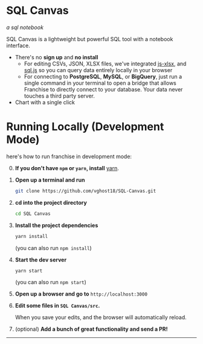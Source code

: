 
# SQL Canvas
*a sql notebook*


SQL Canvas is a lightweight but powerful SQL tool with a notebook interface. 

- There's no **sign up** and **no install**
    - For editing CSVs, JSON, XLSX files, we've integrated [js-xlsx](https://github.com/SheetJS/js-xlsx), and [sql.js](https://github.com/kripken/sql.js/) so you can query data entirely locally in your browser
    - For connecting to **PostgreSQL**, **MySQL**, or **BigQuery**, just run a single command in your terminal to open a bridge that allows Franchise to directly connect to your database. Your data never touches a third party server.
- Chart with a single click

    
# Running Locally (Development Mode)
 here's how to run franchise in development mode:

0. **If you don't have `npm` or `yarn`, install** [yarn](https://yarnpkg.com/en/docs/install).

1. **Open up a terminal and run**

    ```bash
    git clone https://github.com/vghost18/SQL-Canvas.git
    ```

2. **cd into the project directory**
    ```bash
    cd SQL Canvas
    ```

3. **Install the project dependencies**
    ```bash
    yarn install
    ```

    (you can also run `npm install`)

4. **Start the dev server**
    ```bash
    yarn start
    ```

    (you can also run `npm start`)

5. **Open up a browser and go to** `http://localhost:3000`

6. **Edit some files in `SQL Canvas/src`.**
    
    When you save your edits, and the browser will automatically reload.

7. (optional) **Add a bunch of great functionality and send a PR!**

---


